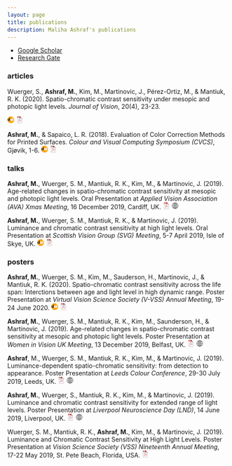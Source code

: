 ```yaml
---
layout: page
title: publications
description: Maliha Ashraf's publications
---
```


<div class="navbar">
  <div class="navbar-inner">
      <ul class="nav">  
          <li><a href="https://scholar.google.com/citations?user=9Jl9K3wAAAAJ&hl=en">Google Scholar</a></li>
		  <li><a href="https://www.researchgate.net/profile/Maliha_Ashraf4">Research Gate</a></li>
      </ul>
  </div>
</div>

### <a name="articles"></a>articles


Wuerger, S., **Ashraf, M.**, Kim, M., Martinovic, J., Pérez-Ortiz, M., & Mantiuk, R. K. (2020). Spatio-chromatic contrast sensitivity under mesopic and photopic light levels. *Journal of Vision*, 20(4), 23-23.
<!-- [![GitHub](icons16/github-icon.png)](https://github.com/kbroman/Paper_ReScience2020) -->
[![doi](icons16/doi-icon.png)](https://doi.org/10.1167/jov.20.4.23)
[![pdf](icons16/pdf-icon.png)](../assets/pubs/Wuerger_2020_Jov.pdf)
<!-- * 160 * -->
<!-- https://doi.org/10.5281/zenodo.3959516 -->


**Ashraf, M.**, & Sapaico, L. R. (2018). Evaluation of Color Correction Methods for Printed Surfaces. *Colour and Visual Computing Symposium (CVCS)*, Gjøvik, 1-6. 
[![doi](icons16/doi-icon.png)](https://doi.org/10.1109/CVCS.2018.8496542)
[![pdf](icons16/pdf-icon.png)](../assets/pubs/Ashraf_2018_CVCS.pdf)

### talks

**Ashraf, M.**, Wuerger, S. M., Mantiuk, R. K., Kim, M., & Martinovic, J. (2019). Age-related changes in spatio-chromatic contrast sensitivity at mesopic and photopic light levels. Oral Presentation at *Applied Vision Association (AVA) Xmas Meeting*, 16 December 2019, Cardiff, UK. 
[![pdf](icons16/pdf-icon.png)](../assets/pubs/AVA2019_presentation.pdf)
[![web](icons16/web-icon.png)](http://www.theava.net/meetings.php?s=ava-xmas-meeting-16-december-cardiff)

**Ashraf, M.**, Wuerger, S. M., Mantiuk, R. K., & Martinovic, J. (2019). Luminance and chromatic contrast sensitivity at high light levels. Oral Presentation at *Scottish Vision Group (SVG) Meeting*, 5-7 April 2019, Isle of Skye, UK. 
[![doi](icons16/doi-icon.png)](https://doi.org/10.1177/2041669519854233)
[![pdf](icons16/pdf-icon.png)](../assets/pubs/SVG2019_talk.pdf)


### posters

**Ashraf, M.**, Wuerger, S. M., Kim, M., Sauderson, H., Martinovic, J., & Mantiuk, R. K. (2020). Spatio-chromatic contrast sensitivity across the life span: Interctions between age and light level in high dynamic range. Poster Presentation at *Virtual Vision Science Society (V-VSS) Annual Meeting*, 19-24 June 2020.
[![doi](icons16/doi-icon.png)](https://doi.org/10.1167/jov.20.11.1286)
[![pdf](icons16/pdf-icon.png)](../assets/pubs/VSS2020_poster.pdf)

**Ashraf, M.**, Wuerger, S. M., Mantiuk, R. K., Kim, M., Saunderson, H., & Martinovic, J. (2019). Age-related changes in spatio-chromatic contrast sensitivity at mesopic and photopic light levels. Poster Presentation at *Women in Vision UK Meeting*, 13 December 2019, Belfast, UK.
[![pdf](icons16/pdf-icon.png)](../assets/pubs/WIV2019_poster.pdf)
[![web](icons16/web-icon.png)](https://www.networcuk.com/Home/WomenInVision)

**Ashraf**, M., Wuerger, S. M., Mantiuk, R. K., Kim, M., & Martinovic, J. (2019). Luminance-dependent spatio-chromatic sensitivity: from detection to appearance. Poster Presentation at *Leeds Colour Conference*, 29-30 July 2019, Leeds, UK.
[![pdf](icons16/pdf-icon.png)](../assets/pubs/leeds_color_poster.pdf)
[![web](icons16/web-icon.png)](http://stephenwestland.co.uk/colour2019/)

**Ashraf, M.**, Wuerger, S., Mantiuk, R. K., Kim, M., & Martinovic, J. (2019). Luminance and chromatic contrast sensitivity for extended range of light levels. Poster Presentation at *Liverpool Neuroscience Day (LND)*, 14 June 2019, Liverpool, UK. 
[![pdf](icons16/pdf-icon.png)](../assets/pubs/LND2019_poster.pdf)
[![web](icons16/web-icon.png)](https://lng.org.uk/event/lnd2019/)

Wuerger, S. M., Mantiuk, R. K., **Ashraf, M.**, Kim, M., & Martinovic, J. (2019). Luminance and Chromatic Contrast Sensitivity at High Light Levels. Poster Presentation at *Vision Science Society (VSS) Nineteenth Annual Meeting*, 17-22 May 2019, St. Pete Beach, Florida, USA.
[![pdf](icons16/pdf-icon.png)](../assets/pubs/VSS2019_Wuerger_Sophie.pdf)



